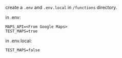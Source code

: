 create a `.env` and `.env.local` in `/functions` directory.

in .env:

    MAPS_API=<From Google Maps>
    TEST_MAPS=true
in .env.local:

    TEST_MAPS=false